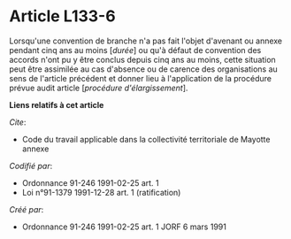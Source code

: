 # Article L133-6

Lorsqu'une convention de branche n'a pas fait l'objet d'avenant ou annexe pendant cinq ans au moins [*durée*] ou qu'à défaut
de convention des accords n'ont pu y être conclus depuis cinq ans au moins, cette situation peut être assimilée au cas
d'absence ou de carence des organisations au sens de l'article précédent et donner lieu à l'application de la procédure
prévue audit article [*procédure d'élargissement*].

**Liens relatifs à cet article**

_Cite_:

  - Code du travail applicable dans la collectivité territoriale de Mayotte annexe

_Codifié par_:

  - Ordonnance 91-246 1991-02-25 art. 1
  - Loi n°91-1379 1991-12-28 art. 1 (ratification)

_Créé par_:

  - Ordonnance 91-246 1991-02-25 art. 1 JORF 6 mars 1991
